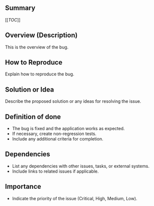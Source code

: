 ## Summary

[[_TOC_]]

## Overview (Description)

This is the overview of the bug.

## How to Reproduce

Explain how to reproduce the bug.

## Solution or Idea

Describe the proposed solution or any ideas for resolving the issue.

## Definition of done

- The bug is fixed and the application works as expected.
- If necessary, create non-regression tests.
- Include any additional criteria for completion.

## Dependencies

- List any dependencies with other issues, tasks, or external systems.
- Include links to related issues if applicable.

## Importance

- Indicate the priority of the issue (Critical, High, Medium, Low).
